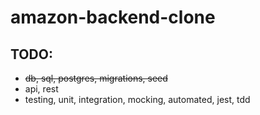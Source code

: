# amazon-backend-clone

## TODO:

- <s>db, sql, postgres, migrations, seed</s>
- api, rest
- testing, unit, integration, mocking, automated, jest, tdd

